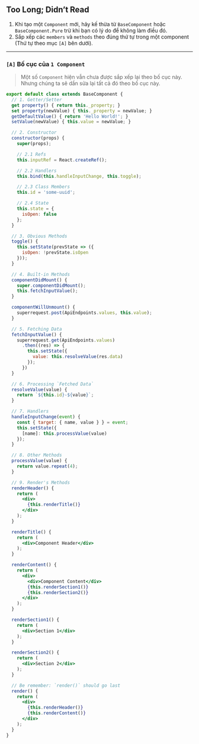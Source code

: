 ## **Too Long; Didn’t Read**
1. Khi tạo một `Component` mới, hãy kế thừa từ `BaseComponent` hoặc `BaseComponent.Pure` trừ khi bạn có lý do để không làm điều đó.
2. Sắp xếp các `members` và `methods` theo đúng thứ tự trong một component (Thứ tự theo mục `[A]` bên dưới).

---

### **`[A]` Bố cục của `1 Component`**
> Một số `Component` hiện vẫn chưa được sắp xếp lại theo bố cục này. Nhưng chúng ta sẽ dần sửa lại tất cả đó theo bố cục này.


```jsx
export default class extends BaseComponent {
  // 1. Getter/Setter
  get property() { return this._property; }
  set property(newValue) { this._property = newValue; }
  getDefaultValue() { return 'Hello World!'; }
  setValue(newValue) { this.value = newValue; }

  // 2. Constructor
  constructor(props) {
    super(props);

    // 2.1 Refs
    this.inputRef = React.createRef();

    // 2.2 Handlers
    this.bind(this.handleInputChange, this.toggle);

    // 2.3 Class Members
    this.id = 'some-uuid';

    // 2.4 State
    this.state = {
      isOpen: false
    };
  }

  // 3. Obvious Methods
  toggle() {
    this.setState(prevState => ({
      isOpen: !prevState.isOpen
    }));
  }

  // 4. Built-in Methods
  componentDidMount() {
    super.componentDidMount();
    this.fetchInputValue();
  }

  componentWillUnmount() {
    superrequest.post(ApiEndpoints.values, this.value);
  }

  // 5. Fetching Data
  fetchInputValue() {
    superrequest.get(ApiEndpoints.values)
      .then((res) => {
        this.setState({
          value: this.resolveValue(res.data)
        });
      })
  }

  // 6. Processing `Fetched Data`
  resolveValue(value) {
    return `${this.id}-${value}`;
  }

  // 7. Handlers
  handleInputChange(event) {
    const { target: { name, value } } = event;
    this.setState({
      [name]: this.processValue(value)
    });
  }

  // 8. Other Methods
  processValue(value) {
    return value.repeat(4);
  }

  // 9. Render's Methods
  renderHeader() {
    return (
      <div>
        {this.renderTitle()}
      </div>
    );
  }

  renderTitle() {
    return (
      <div>Component Header</div>
    );
  }

  renderContent() {
    return (
      <div>
        <div>Component Content</div>
        {this.renderSection1()}
        {this.renderSection2()}
      </div>
    );
  }

  renderSection1() {
    return (
      <div>Section 1</div>
    );
  }

  renderSection2() {
    return (
      <div>Section 2</div>
    );
  }

  // Be remember: `render()` should go last
  render() {
    return (
      <div>
        {this.renderHeader()}
        {this.renderContent()}
      </div>
    );
  }
}
```